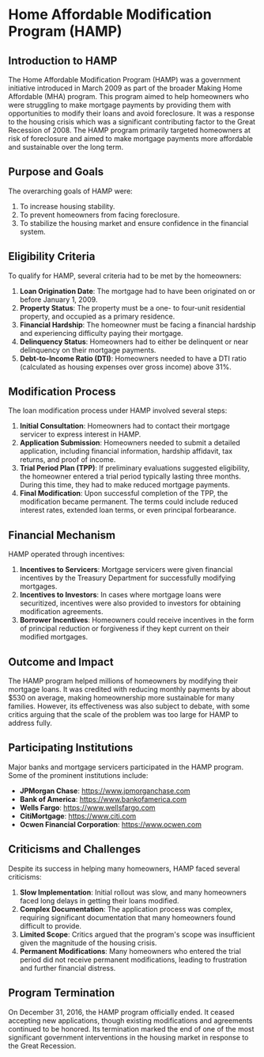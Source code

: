 # Home Affordable Modification Program (HAMP)

## Introduction to HAMP

The Home Affordable Modification Program (HAMP) was a government initiative introduced in March 2009 as part of the broader Making Home Affordable (MHA) program. This program aimed to help homeowners who were struggling to make mortgage payments by providing them with opportunities to modify their loans and avoid foreclosure. It was a response to the housing crisis which was a significant contributing factor to the Great Recession of 2008. The HAMP program primarily targeted homeowners at risk of foreclosure and aimed to make mortgage payments more affordable and sustainable over the long term.

## Purpose and Goals

The overarching goals of HAMP were:

1. To increase housing stability.
2. To prevent homeowners from facing foreclosure.
3. To stabilize the housing market and ensure confidence in the financial system.

## Eligibility Criteria

To qualify for HAMP, several criteria had to be met by the homeowners:

1. **Loan Origination Date**: The mortgage had to have been originated on or before January 1, 2009.
2. **Property Status**: The property must be a one- to four-unit residential property, and occupied as a primary residence.
3. **Financial Hardship**: The homeowner must be facing a financial hardship and experiencing difficulty paying their mortgage.
4. **Delinquency Status**: Homeowners had to either be delinquent or near delinquency on their mortgage payments.
5. **Debt-to-Income Ratio (DTI)**: Homeowners needed to have a DTI ratio (calculated as housing expenses over gross income) above 31%.

## Modification Process

The loan modification process under HAMP involved several steps:

1. **Initial Consultation**: Homeowners had to contact their mortgage servicer to express interest in HAMP.
2. **Application Submission**: Homeowners needed to submit a detailed application, including financial information, hardship affidavit, tax returns, and proof of income.
3. **Trial Period Plan (TPP)**: If preliminary evaluations suggested eligibility, the homeowner entered a trial period typically lasting three months. During this time, they had to make reduced mortgage payments.
4. **Final Modification**: Upon successful completion of the TPP, the modification became permanent. The terms could include reduced interest rates, extended loan terms, or even principal forbearance.

## Financial Mechanism

HAMP operated through incentives:

1. **Incentives to Servicers**: Mortgage servicers were given financial incentives by the Treasury Department for successfully modifying mortgages.
2. **Incentives to Investors**: In cases where mortgage loans were securitized, incentives were also provided to investors for obtaining modification agreements.
3. **Borrower Incentives**: Homeowners could receive incentives in the form of principal reduction or forgiveness if they kept current on their modified mortgages.

## Outcome and Impact

The HAMP program helped millions of homeowners by modifying their mortgage loans. It was credited with reducing monthly payments by about $530 on average, making homeownership more sustainable for many families. However, its effectiveness was also subject to debate, with some critics arguing that the scale of the problem was too large for HAMP to address fully.

## Participating Institutions

Major banks and mortgage servicers participated in the HAMP program. Some of the prominent institutions include:

- **JPMorgan Chase**: <https://www.jpmorganchase.com>
- **Bank of America**: <https://www.bankofamerica.com>
- **Wells Fargo**: <https://www.wellsfargo.com>
- **CitiMortgage**: <https://www.citi.com>
- **Ocwen Financial Corporation**: <https://www.ocwen.com>

## Criticisms and Challenges

Despite its success in helping many homeowners, HAMP faced several criticisms:

1. **Slow Implementation**: Initial rollout was slow, and many homeowners faced long delays in getting their loans modified.
2. **Complex Documentation**: The application process was complex, requiring significant documentation that many homeowners found difficult to provide.
3. **Limited Scope**: Critics argued that the program's scope was insufficient given the magnitude of the housing crisis.
4. **Permanent Modifications**: Many homeowners who entered the trial period did not receive permanent modifications, leading to frustration and further financial distress.

## Program Termination

On December 31, 2016, the HAMP program officially ended. It ceased accepting new applications, though existing modifications and agreements continued to be honored. Its termination marked the end of one of the most significant government interventions in the housing market in response to the Great Recession.